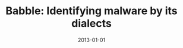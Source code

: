 ---
title: "Babble: Identifying malware by its dialects"
collection: publications
permalink: /publication/2013-01-01-Babble-Identifying-malware-by-its-dialects
date: 2013-01-01
venue: 'In the proceedings of IEEE Conference on Communications and Network Security, CNS 2013, National Harbor, MD, USA, October 14-16, 2013'
paperurl: 'https://doi.org/10.1109/CNS.2013.6682751'
citation: ' David Mohaisen,  Omar Alrawi,  Andrew West,  Allison Mankin, &quot;Babble: Identifying malware by its dialects.&quot; In the proceedings of IEEE Conference on Communications and Network Security, CNS 2013, National Harbor, MD, USA, October 14-16, 2013, 2013.'
---
